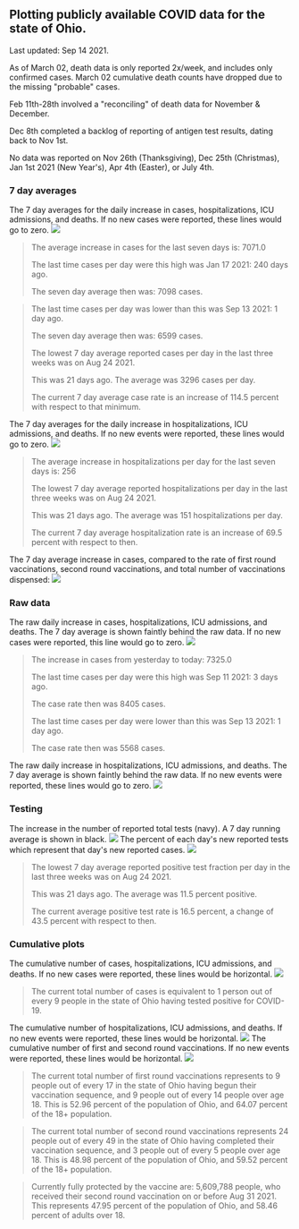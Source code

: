 ## Plotting publicly available COVID data for the state of Ohio. 

Last updated: Sep 14 2021. 

As of March 02, death data is only reported 2x/week, and includes only confirmed cases. March 02 cumulative death counts have dropped due to the missing "probable" cases.

Feb 11th-28th involved a "reconciling" of death data for November & December.

Dec 8th completed a backlog of reporting of antigen test results, dating back to Nov 1st.

No data was reported on Nov 26th (Thanksgiving), Dec 25th (Christmas), Jan 1st 2021 (New Year's), Apr 4th (Easter), or July 4th.
### 7 day averages
The 7 day averages for the daily increase in cases, hospitalizations, ICU admissions, and deaths. If no new cases were reported, these lines would go to zero.
![](7dayaverage_cases.png)

>The average increase in cases for the last seven days is: 7071.0
>
>The last time cases per day were this high was Jan 17 2021: 240 days ago.
>
>The seven day average then was: 7098 cases.

>
>The last time cases per day was lower than this was Sep 13 2021: 1 day ago.
>
>The seven day average then was: 6599 cases.
>
>The lowest 7 day average reported cases per day in the last three weeks was on Aug 24 2021.
>
>This was 21 days ago. The average was 3296 cases per day.
>
>The current 7 day average case rate is an increase of 114.5 percent with respect to that minimum.

The 7 day averages for the daily increase in hospitalizations, ICU admissions, and deaths. If no new events were reported, these lines would go to zero.
![](7dayaverage_hospital.png)

>The average increase in hospitalizations per day for the last seven days is: 256
>
>The lowest 7 day average reported hospitalizations per day in the last three weeks was on Aug 24 2021.
>
>This was 21 days ago. The average was 151 hospitalizations per day.
>
>The current 7 day average hospitalization rate is an increase of 69.5 percent with respect to then.

The 7 day average increase in cases, compared to the rate of first round vaccinations, second round vaccinations, and total number of vaccinations dispensed:
![](DailyVaccinationsCases.png)

### Raw data
The raw daily increase in cases, hospitalizations, ICU admissions, and deaths. The 7 day average is shown faintly behind the raw data. If no new cases were reported, this line would go to zero.
![](DailyCases.png)

>The increase in cases from yesterday to today: 7325.0 
>
>The last time cases per day were this high was Sep 11 2021: 3 days ago. 
>
>The case rate then was 8405 cases.
>
>The last time cases per day were lower than this was Sep 13 2021: 1 day ago. 
>
>The case rate then was 5568 cases.

The raw daily increase in hospitalizations, ICU admissions, and deaths. The 7 day average is shown faintly behind the raw data. If no new events were reported, these lines would go to zero.
![](DailyHospitalizations.png)

### Testing

The increase in the number of reported total tests (navy). A 7 day running average is shown in black.
![](DailyTests.png)
The percent of each day's new reported tests which represent that day's new reported cases.
![](percentpositive_tests.png)

>The lowest 7 day average reported positive test fraction per day in the last three weeks was on Aug 24 2021.
>
>This was 21 days ago. The average was 11.5 percent positive. 
>
>The current average positive test rate is 16.5 percent, a change of 43.5 percent with respect to then. 

### Cumulative plots
The cumulative number of cases, hospitalizations, ICU admissions, and deaths. If no new cases were reported, these lines would be horizontal.
![](Cases.png)

>The current total number of cases is equivalent to 1 person out of every 9 people in the state of Ohio having tested positive for COVID-19.

The cumulative number of hospitalizations, ICU admissions, and deaths. If no new events were reported, these lines would be horizontal.
![](Hospitalizations.png)
The cumulative number of first and second round vaccinations. If no new events were reported, these lines would be horizontal.
![](Vaccinations.png)

>The current total number of first round vaccinations represents to 9 people out of every 17 in the state of Ohio having begun their vaccination sequence, and 9 people out of every 14 people over age 18.
 >This is 52.96 percent of the population of Ohio, and 64.07 percent of the 18+ population.

>The current total number of second round vaccinations represents 24 people out of every 49 in the state of Ohio having completed their vaccination sequence, and 3 people out of every 5 people over age 18. 
>This is 48.98 percent of the population of Ohio, and 59.52 percent of the 18+ population.

>Currently fully protected by the vaccine are: 5,609,788 people, who received their second round vaccination on or before Aug 31 2021.
>This represents 47.95 percent of the population of Ohio, and 58.46 percent of adults over 18.

